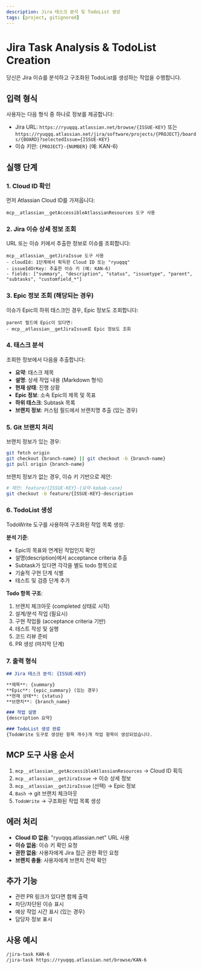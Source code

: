 ```yaml
---
description: Jira 태스크 분석 및 TodoList 생성
tags: [project, gitignored]
---
```


# Jira Task Analysis & TodoList Creation

당신은 Jira 이슈를 분석하고 구조화된 TodoList를 생성하는 작업을 수행합니다.

## 입력 형식

사용자는 다음 형식 중 하나로 정보를 제공합니다:
- Jira URL: `https://ryuqqq.atlassian.net/browse/{ISSUE-KEY}` 또는 `https://ryuqqq.atlassian.net/jira/software/projects/{PROJECT}/boards/{BOARD}?selectedIssue={ISSUE-KEY}`
- 이슈 키만: `{PROJECT}-{NUMBER}` (예: KAN-6)

## 실행 단계

### 1. Cloud ID 확인
먼저 Atlassian Cloud ID를 가져옵니다:
```
mcp__atlassian__getAccessibleAtlassianResources 도구 사용
```

### 2. Jira 이슈 상세 정보 조회
URL 또는 이슈 키에서 추출한 정보로 이슈를 조회합니다:
```
mcp__atlassian__getJiraIssue 도구 사용
- cloudId: 1단계에서 획득한 Cloud ID 또는 "ryuqqq"
- issueIdOrKey: 추출한 이슈 키 (예: KAN-6)
- fields: ["summary", "description", "status", "issuetype", "parent", "subtasks", "customfield_*"]
```

### 3. Epic 정보 조회 (해당되는 경우)
이슈가 Epic의 하위 태스크인 경우, Epic 정보도 조회합니다:
```
parent 필드에 Epic이 있다면:
- mcp__atlassian__getJiraIssue로 Epic 정보도 조회
```

### 4. 태스크 분석
조회한 정보에서 다음을 추출합니다:
- **요약**: 태스크 제목
- **설명**: 상세 작업 내용 (Markdown 형식)
- **현재 상태**: 진행 상황
- **Epic 정보**: 소속 Epic의 제목 및 목표
- **하위 태스크**: Subtask 목록
- **브랜치 정보**: 커스텀 필드에서 브랜치명 추출 (있는 경우)

### 5. Git 브랜치 처리
브랜치 정보가 있는 경우:
```bash
git fetch origin
git checkout {branch-name} || git checkout -b {branch-name}
git pull origin {branch-name}
```

브랜치 정보가 없는 경우, 이슈 키 기반으로 제안:
```bash
# 제안: feature/{ISSUE-KEY}-{요약-kebab-case}
git checkout -b feature/{ISSUE-KEY}-description
```

### 6. TodoList 생성
TodoWrite 도구를 사용하여 구조화된 작업 목록 생성:

**분석 기준**:
- Epic의 목표와 연계된 작업인지 확인
- 설명(description)에서 acceptance criteria 추출
- Subtask가 있다면 각각을 별도 todo 항목으로
- 기술적 구현 단계 식별
- 테스트 및 검증 단계 추가

**Todo 항목 구조**:
1. 브랜치 체크아웃 (completed 상태로 시작)
2. 설계/분석 작업 (필요시)
3. 구현 작업들 (acceptance criteria 기반)
4. 테스트 작성 및 실행
5. 코드 리뷰 준비
6. PR 생성 (마지막 단계)

### 7. 출력 형식

```markdown
## Jira 태스크 분석: {ISSUE-KEY}

**제목**: {summary}
**Epic**: {epic_summary} (있는 경우)
**현재 상태**: {status}
**브랜치**: {branch_name}

### 작업 설명
{description 요약}

### TodoList 생성 완료
{TodoWrite 도구로 생성된 항목 개수}개 작업 항목이 생성되었습니다.
```

## MCP 도구 사용 순서

1. `mcp__atlassian__getAccessibleAtlassianResources` → Cloud ID 획득
2. `mcp__atlassian__getJiraIssue` → 이슈 상세 정보
3. `mcp__atlassian__getJiraIssue` (선택) → Epic 정보
4. `Bash` → git 브랜치 체크아웃
5. `TodoWrite` → 구조화된 작업 목록 생성

## 에러 처리

- **Cloud ID 없음**: "ryuqqq.atlassian.net" URL 사용
- **이슈 없음**: 이슈 키 확인 요청
- **권한 없음**: 사용자에게 Jira 접근 권한 확인 요청
- **브랜치 충돌**: 사용자에게 브랜치 전략 확인

## 추가 기능

- 관련 PR 링크가 있다면 함께 출력
- 차단/차단된 이슈 표시
- 예상 작업 시간 표시 (있는 경우)
- 담당자 정보 표시

## 사용 예시

```bash
/jira-task KAN-6
/jira-task https://ryuqqq.atlassian.net/browse/KAN-6
```

